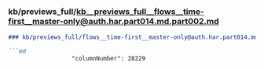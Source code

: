### kb/previews_full/kb__previews_full__flows__time-first__master-only@auth.har.part014.md.part002.md

```md
### kb/previews_full/flows__time-first__master-only@auth.har.part014.md (part 002)

```md
                  "columnNumber": 28229
                      
```

```

```
